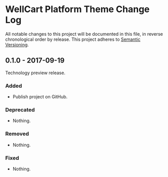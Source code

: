 WellCart Platform Theme Change Log
========================================

All notable changes to this project will be documented in this file, in reverse chronological order by release.
This project adheres to [Semantic Versioning](http://semver.org/).

## 0.1.0 - 2017-09-19

Technology preview release.

### Added

- Publish project on GitHub.

### Deprecated

- Nothing.

### Removed

- Nothing.

### Fixed

- Nothing.
